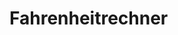 # Fahrenheitrechner
<html lang="en" dir="ltr">
  <head>
    <meta http-equiv="Content-Type" content="text/html; charset=utf-8" />
    <script>
      "use strict";

      function fTemperatur() {
        var vMenge;
        var vFahrenheit;
        var vAusgabe;

        vMenge = document.getElementById("idMenge").value;
        vMenge = parseFloat(vMenge);

        vFahrenheit = vMenge * 1.8 + 32;

        vAusgabe = "";
        vAusgabe = vAusgabe + "Fahrenheit: ";
        vAusgabe = vAusgabe + vFahrenheit;
        vAusgabe = vAusgabe + "°F";

        document.getElementById("idAusgabe").innerHTML = vAusgabe;
      }
    </script>
    <title>Temperaturumrechner</title>
  </head>
  <body>
    <h1>Celsius - Fahrenheit Umrechnen</h1>
    Celsius °C: <input id="idMenge" type="text" value="10" />
    <button onClick="fTemperatur();">Berechne den Erlös!</button><br />
    <div id="idAusgabe">Fahrenheit:</div>
  </body>
</html>
